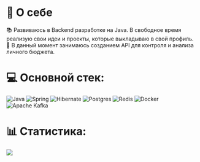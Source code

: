# :bookmark_tabs: О себе
:books: Развиваюсь в Backend разработке на Java. В свободное время реализую свои идеи и проекты, которые выкладываю в свой профиль.  
:dart: В данный момент занимаюсь созданием API для контроля и анализа личного бюджета.

# :computer: Основной стек:
![Java](https://img.shields.io/badge/java-%23ED8B00.svg?style=for-the-badge&logo=openjdk&logoColor=white)
![Spring](https://img.shields.io/badge/spring-%236DB33F.svg?style=for-the-badge&logo=spring&logoColor=white)
![Hibernate](https://img.shields.io/badge/Hibernate-59666C?style=for-the-badge&logo=Hibernate&logoColor=white)
![Postgres](https://img.shields.io/badge/postgres-%23316192.svg?style=for-the-badge&logo=postgresql&logoColor=white)
![Redis](https://img.shields.io/badge/redis-%23DD0031.svg?style=for-the-badge&logo=redis&logoColor=white)
![Docker](https://img.shields.io/badge/docker-%230db7ed.svg?style=for-the-badge&logo=docker&logoColor=white)
![Apache Kafka](https://img.shields.io/badge/Apache%20Kafka-000?style=for-the-badge&logo=apachekafka)

# :bar_chart: Статистика:
![](https://nirzak-streak-stats.vercel.app/?user=KaznacheevPavel&theme=dark&hide_border=true)  
